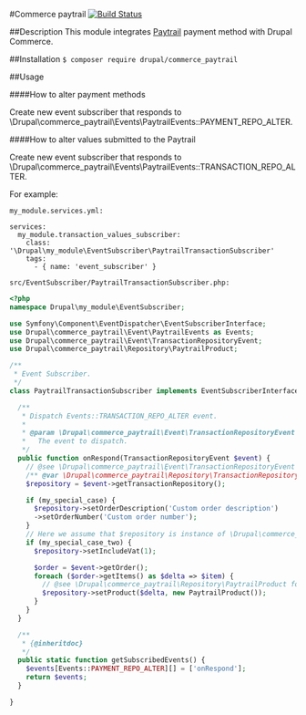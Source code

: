 #Commerce paytrail
[![Build Status](https://travis-ci.org/tuutti/commerce_paytrail.svg?branch=8.x-1.x)](https://travis-ci.org/tuutti/commerce_paytrail)

##Description
This module integrates [Paytrail](https://www.paytrail.com/en) payment method with Drupal Commerce.

##Installation
`$ composer require drupal/commerce_paytrail`

##Usage

####How to alter payment methods

Create new event subscriber that responds to \Drupal\commerce_paytrail\Events\PaytrailEvents::PAYMENT_REPO_ALTER.

####How to alter values submitted to the Paytrail

Create new event subscriber that responds to \Drupal\commerce_paytrail\Events\PaytrailEvents::TRANSACTION_REPO_ALTER.

For example:

`my_module.services.yml:`

```
services:
  my_module.transaction_values_subscriber:
    class: '\Drupal\my_module\EventSubscriber\PaytrailTransactionSubscriber'
    tags:
      - { name: 'event_subscriber' }
```
`src/EventSubscriber/PaytrailTransactionSubscriber.php:`
```php
<?php
namespace Drupal\my_module\EventSubscriber;

use Symfony\Component\EventDispatcher\EventSubscriberInterface;
use Drupal\commerce_paytrail\Event\PaytrailEvents as Events;
use Drupal\commerce_paytrail\Event\TransactionRepositoryEvent;
use Drupal\commerce_paytrail\Repository\PaytrailProduct;

/**
 * Event Subscriber.
 */
class PaytrailTransactionSubscriber implements EventSubscriberInterface {

  /**
   * Dispatch Events::TRANSACTION_REPO_ALTER event.
   *
   * @param \Drupal\commerce_paytrail\Event\TransactionRepositoryEvent
   *   The event to dispatch.
   */
  public function onRespond(TransactionRepositoryEvent $event) {
    // @see \Drupal\commerce_paytrail\Ȩvent\TransactionRepositoryEvent for available methods.
    /** @var \Drupal\commerce_paytrail\Repository\TransactionRepository $repository */
    $repository = $event->getTransactionRepository();

    if (my_special_case) {
      $repository->setOrderDescription('Custom order description')
      ->setOrderNumber('Custom order number');
    }
    // Here we assume that $repository is instance of \Drupal\commerce_paytrail\Repository\E1TransactionRepository.
    if (my_special_case_two) {
      $repository->setIncludeVat(1);

      $order = $event->getOrder();
      foreach ($order->getItems() as $delta => $item) {
        // @see \Drupal\commerce_paytrail\Repository\PaytrailProduct for available methods.
        $repository->setProduct($delta, new PaytrailProduct());
      }
    }
  }

  /**
   * {@inheritdoc}
   */
  public static function getSubscribedEvents() {
    $events[Events::PAYMENT_REPO_ALTER][] = ['onRespond'];
    return $events;
  }

}
```

